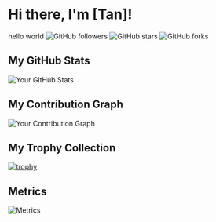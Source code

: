 # Hi there, I'm [Tan]!
hello world
![GitHub followers](https://img.shields.io/github/followers/tanbaycu-dev?style=social)
![GitHub stars](https://img.shields.io/github/stars/tanbaycu-dev/tanbaycu-dev.github.io?style=social)
![GitHub forks](https://img.shields.io/github/forks/tanbaycu-dev/tanbaycu-dev.github.io?style=social)

## My GitHub Stats

![Your GitHub Stats](https://github-readme-stats.vercel.app/api?username=tanbaycu-dev&show_icons=true&hide_title=true&count_private=true&hide_border=true&theme=radical)

## My Contribution Graph

![Your Contribution Graph](https://raw.githubusercontent.com/Platane/snk/master/assets/github-contribution-grid-snake.svg)

## My Trophy Collection

[![trophy](https://github-profile-trophy.vercel.app/?username=tanbaycu-dev)](https://github.com/ryo-ma/github-profile-trophy)

## Metrics

![Metrics](https://metrics.lecoq.io/tanbaycu-dev?template=classic&base.indepth=false&base.hirearchy=false&languages=1&languages.colors=github&languages.sections=most-used&languages.details=percentage&languages.size=compact)
